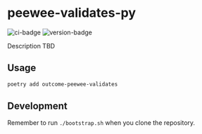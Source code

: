 # peewee-validates-py
![ci-badge](https://github.com/outcome-co/peewee-validates-py/workflows/Checks/badge.svg?branch=v0.2.0) ![version-badge](https://img.shields.io/badge/version-0.2.0-brightgreen)

Description TBD

## Usage

```sh
poetry add outcome-peewee-validates
```

## Development

Remember to run `./bootstrap.sh` when you clone the repository.
